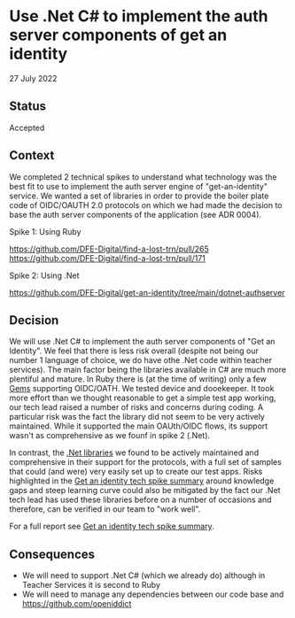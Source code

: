 # Use .Net C# to implement the auth server components of get an identity

27 July 2022

## Status

Accepted

## Context

We completed 2 technical spikes to understand what technology was the best fit to use to implement the auth server engine
of "get-an-identity" service. We wanted a set of libraries in order to provide the boiler plate code of OIDC/OAUTH 2.0 protocols
on which we had made the decision to base the auth server components of the application (see ADR 0004). 

Spike 1: Using Ruby

https://github.com/DFE-Digital/find-a-lost-trn/pull/265
https://github.com/DFE-Digital/find-a-lost-trn/pull/171

Spike 2: Using .Net

https://github.com/DFE-Digital/get-an-identity/tree/main/dotnet-authserver

## Decision

We will use .Net C# to implement the auth server components of "Get an Identity". We feel that there is less risk overall (despite not being our number 1
language of choice, we do have othe .Net code within teacher services). The main factor being the libraries available in C# are much more plentiful and mature. In Ruby there is (at the time of writing) only a few [Gems](https://github.com/DFE-Digital/find-a-lost-trn/pull/265) supporting OIDC/OATH. We tested device and dooekeeper. It took more effort than we thought reasonable to get a simple test app working, our tech lead raised a number of risks and concerns during coding. A particular risk was the fact the library did not seem to be very actively maintained. While it supported the main OAUth/OIDC flows, its support wasn't as comprehensive as we founf in spike 2 (.Net).

 In contrast, the [.Net libraries](https://github.com/openiddict) we found to be actively maintained and comprehensive in their support for the protocols, with a full set of samples that could (and were) very easily set up to create our test apps. Risks highlighted in the [Get an identity tech spike summary](/docs/get-an-identity-technicel-spikes-summary.md) around knowledge gaps and steep learning curve could also be mitigated by the fact our .Net tech lead has used these libraries before on a number of occasions and therefore, can be verified in our team to "work well".

For a full report see [Get an identity tech spike summary](/docs/get-an-identity-technicel-spikes-summary.md).


## Consequences

* We will need to support .Net C# (which we already do) although in Teacher Services it is second to Ruby
* We will need to manage any dependencies between our code base and https://github.com/openiddict